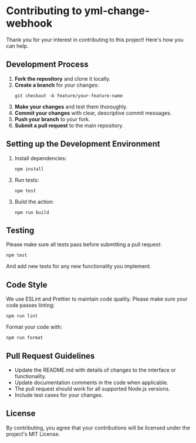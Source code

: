 # Contributing to yml-change-webhook

Thank you for your interest in contributing to this project! Here's how you can help.

## Development Process

1. **Fork the repository** and clone it locally.
2. **Create a branch** for your changes:
   ```
   git checkout -b feature/your-feature-name
   ```
3. **Make your changes** and test them thoroughly.
4. **Commit your changes** with clear, descriptive commit messages.
5. **Push your branch** to your fork.
6. **Submit a pull request** to the main repository.

## Setting up the Development Environment

1. Install dependencies:
   ```
   npm install
   ```

2. Run tests:
   ```
   npm test
   ```

3. Build the action:
   ```
   npm run build
   ```

## Testing

Please make sure all tests pass before submitting a pull request:

```
npm test
```

And add new tests for any new functionality you implement.

## Code Style

We use ESLint and Prettier to maintain code quality. Please make sure your code passes linting:

```
npm run lint
```

Format your code with:

```
npm run format
```

## Pull Request Guidelines

- Update the README.md with details of changes to the interface or functionality.
- Update documentation comments in the code when applicable.
- The pull request should work for all supported Node.js versions.
- Include test cases for your changes.

## License

By contributing, you agree that your contributions will be licensed under the project's MIT License.
